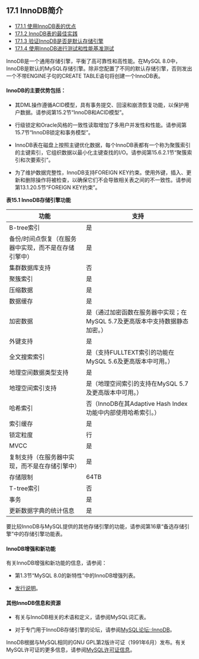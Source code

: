 ## 17.1 InnoDB简介

- [17.1.1 使用InnoDB表的优点](./17.01.01.使用InnoDB表的优点.md)
- [17.1.2 InnoDB表的最佳实践](./17.01.02.InnoDB表的最佳实践.md)
- [17.1.3 验证InnoDB是否是默认存储引擎](./17.01.03.验证InnoDB是否是默认存储引擎.md)
- [17.1.4 使用InnoDB进行测试和性能基准测试](./17.01.04.使用InnoDB进行测试和性能基准测试.md)

InnoDB是一个通用存储引擎，平衡了高可靠性和高性能。在MySQL 8.0中，InnoDB是默认的MySQL存储引擎。除非您配置了不同的默认存储引擎，否则发出一个不带ENGINE子句的CREATE TABLE语句将创建一个InnoDB表。

#### InnoDB的主要优势包括：

- 其DML操作遵循ACID模型，具有事务提交、回滚和崩溃恢复功能，以保护用户数据。请参阅第15.2节“InnoDB和ACID模型”。

- 行级锁定和Oracle风格的一致性读取增加了多用户并发性和性能。请参阅第15.7节“InnoDB锁定和事务模型”。

- InnoDB表在磁盘上按照主键优化数据，每个InnoDB表都有一个称为聚簇索引的主键索引，它组织数据以最小化主键查找的I/O。请参阅第15.6.2.1节“聚簇索引和次要索引”。

- 为了维护数据完整性，InnoDB支持FOREIGN KEY约束。使用外键，插入、更新和删除操作将被检查，以确保它们不会导致相关表之间的不一致性。请参阅第13.1.20.5节“FOREIGN KEY约束”。

**表15.1 InnoDB存储引擎功能**

| 功能                                                  | 支持                                                         |
| ----------------------------------------------------- | ------------------------------------------------------------ |
| B-tree索引                                            | 是                                                           |
| 备份/时间点恢复（在服务器中实现，而不是在存储引擎中） | 是                                                           |
| 集群数据库支持                                        | 否                                                           |
| 聚簇索引                                              | 是                                                           |
| 压缩数据                                              | 是                                                           |
| 数据缓存                                              | 是                                                           |
| 加密数据                                              | 是（通过加密函数在服务器中实现；在MySQL 5.7及更高版本中支持数据静态加密。） |
| 外键支持                                              | 是                                                           |
| 全文搜索索引                                          | 是（支持FULLTEXT索引的功能在MySQL 5.6及更高版本中可用。）    |
| 地理空间数据类型支持                                  | 是                                                           |
| 地理空间索引支持                                      | 是（地理空间索引的支持在MySQL 5.7及更高版本中可用。）        |
| 哈希索引                                              | 否（InnoDB在其Adaptive Hash Index功能中内部使用哈希索引。）  |
| 索引缓存                                              | 是                                                           |
| 锁定粒度                                              | 行                                                           |
| MVCC                                                  | 是                                                           |
| 复制支持（在服务器中实现，而不是在存储引擎中）        | 是                                                           |
| 存储限制                                              | 64TB                                                         |
| T-tree索引                                            | 否                                                           |
| 事务                                                  | 是                                                           |
| 更新数据字典的统计信息                                | 是                                                           |

要比较InnoDB与MySQL提供的其他存储引擎的功能，请参阅第16章“备选存储引擎”中的存储引擎功能表。

#### InnoDB增强和新功能

有关InnoDB增强和新功能的信息，请参阅：

- 第1.3节“MySQL 8.0的新特性”中的InnoDB增强列表。

- [发行说明](https://dev.mysql.com/doc/relnotes/mysql/8.0/en/)。

#### 其他InnoDB信息和资源

- 有关与InnoDB相关的术语和定义，请参阅MySQL词汇表。

- 对于专门用于InnoDB存储引擎的论坛，请参阅[MySQL论坛::InnoDB](http://forums.mysql.com/list.php?22)。

InnoDB根据与MySQL相同的GNU GPL第2版许可证（1991年6月）发布。有关MySQL许可证的更多信息，请参阅[MySQL许可证信息](http://www.mysql.com/company/legal/licensing/)。